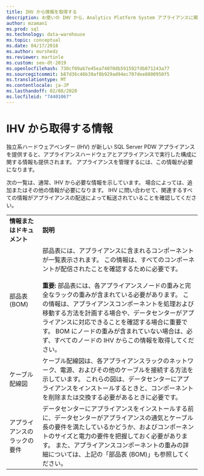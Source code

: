 ```yaml
---
title: IHV から情報を取得する
description: お使いの IHV から、Analytics Platform System アプライアンスに関する情報を入手します。
author: mzaman1
ms.prod: sql
ms.technology: data-warehouse
ms.topic: conceptual
ms.date: 04/17/2018
ms.author: murshedz
ms.reviewer: martinle
ms.custom: seo-dt-2019
ms.openlocfilehash: 730cf09ab7e45ea74070db591592fdb871243a77
ms.sourcegitcommit: b87d36c46b39af8b929ad94ec707dee8800950f5
ms.translationtype: MT
ms.contentlocale: ja-JP
ms.lasthandoff: 02/08/2020
ms.locfileid: "74401067"
---
```

# <a name="information-to-obtain-from-your-ihv"></a>IHV から取得する情報
独立系ハードウェアベンダー (IHV) が新しい SQL Server PDW アプライアンスを提供すると、アプライアンスハードウェアとアプライアンスで実行した構成に関する情報も提供されます。 アプライアンスを管理するには、この情報が必要になります。  
  
次の一覧は、通常、IHV から必要な情報を示しています。 場合によっては、追加またはその他の情報が必要になります。 IHV に問い合わせて、関連するすべての情報がアプライアンスの配送によって転送されていることを確認してください。  
  
|||  
|-|-|  
|**情報またはドキュメント**|**説明**|  
|部品表 (BOM)|部品表には、アプライアンスに含まれるコンポーネントが一覧表示されます。 この情報は、すべてのコンポーネントが配信されたことを確認するために必要です。<br /><br />**重要:** 部品表には、各アプライアンスノードの重みと完全なラックの重みが含まれている必要があります。 この情報は、アプライアンスコンポーネントを処理および移動する方法を計画する場合や、データセンターがアプライアンスに対応できることを確認する場合に重要です。 BOM にノードの重みが含まれていない場合は、必ず、すべてのノードの IHV からこの情報を取得してください。|  
|ケーブル配線図|ケーブル配線図は、各アプライアンスラックのネットワーク、電源、およびその他のケーブルを接続する方法を示しています。 これらの図は、データセンターにアプライアンスをインストールするときと、コンポーネントを削除または交換する必要があるときに必要です。|  
|アプライアンスのラックの要件|データセンターにアプライアンスをインストールする前に、データセンターがアプライアンスの通気とケーブル長の要件を満たしているかどうか、およびコンポーネントのサイズと電力の要件を把握しておく必要があります。 また、アプライアンスコンポーネントの重みの詳細については、上記の「部品表 (BOM)」も参照してください。|  
  
